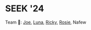 # SEEK '24

Team :wave:: [Joe](https://github.com/jdtech3), [Luna](https://github.com/luna49), [Ricky](https://github.com/rickyzhu2004), [Rosie](https://github.com/rosieyxl), Nafew
